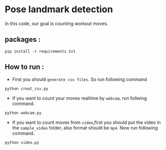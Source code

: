 # Pose landmark detection

In this code, our goal is counting workout moves.


## packages :
```
pip install -r requirements.txt
```

## How to run :

* First you should `generate csv files`. So run following command
```
python creat_csv.py
```

* If you want to count your moves realtime by `webcam`, run follwing command.

```
python webcam.py
```
* If you want to count moves from `video`,first you should put the video in the `sample_video` folder, also format should be `mp4`. Now run following command.

```
python video.py
```
